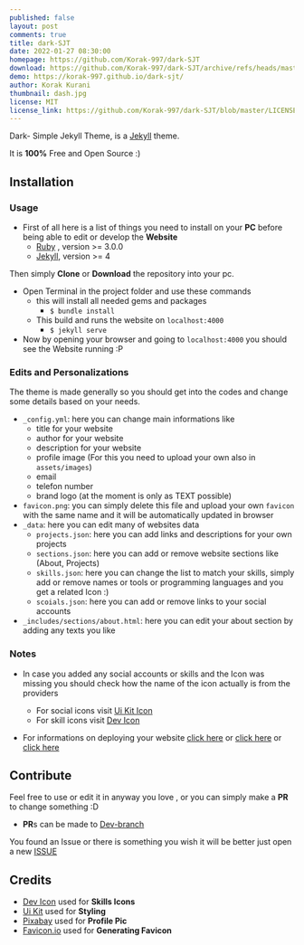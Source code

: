```yaml
---
published: false
layout: post
comments: true
title: dark-SJT
date: 2022-01-27 08:30:00
homepage: https://github.com/Korak-997/dark-SJT
download: https://github.com/Korak-997/dark-SJT/archive/refs/heads/master.zip
demo: https://korak-997.github.io/dark-sjt/
author: Korak Kurani
thumbnail: dash.jpg
license: MIT
license_link: https://github.com/Korak-997/dark-SJT/blob/master/LICENSE
---
```


Dark- Simple Jekyll Theme, is a [Jekyll](https://jekyllrb.com/) theme.

It is **100%** Free and Open Source :)

## Installation

### Usage

* First of all here is a list of things you need to install on your **PC** before being able to edit or develop the **Website**
  * [Ruby](https://www.ruby-lang.org/en/) , version >= 3.0.0
  * [Jekyll](https://jekyllrb.com/), version >= 4

Then simply **Clone** or **Download** the repository into your pc.

* Open Terminal in the project folder and use these commands
  * this will install all needed gems and packages
    * `$ bundle install`
  * This build and runs the website on `localhost:4000`
    * `$ jekyll serve`
* Now by opening your browser and going to `localhost:4000` you should see the Website running :P

### Edits and Personalizations

The theme is made generally so you should get into the codes and change some details based on your needs.

* `_config.yml`: here you can change main informations like
  * title for your website
  * author for your website
  * description for your website
  * profile image (For this you need to upload your own also in `assets/images`)
  * email
  * telefon number
  * brand logo (at the moment is only as TEXT possible)
* `favicon.png`: you can simply delete this file and upload your own `favicon` with the same name and it will be automatically updated in browser
* `_data`: here you can edit many of websites data
  * `projects.json`: here you can add links and descriptions for your own projects
  * `sections.json`: here you can add or remove website sections like (About, Projects)
  * `skills.json`: here you can change the list to match your skills, simply add or remove names or tools or programming languages and you get a related Icon :)
  * `scoials.json`: here you can add or remove links to your social accounts
* `_includes/sections/about.html`: here you can edit your about section by adding any texts you like

### Notes

* In case you added any social accounts or skills and the Icon was missing you should check how the name of the icon actually is from the providers
  * For social icons visit [Ui Kit Icon](https://getuikit.com/docs/icon)
  * For skill icons visit [Dev Icon](https://devicon.dev/)

* For informations on deploying your website [click here](https://jekyllrb.com/docs/github-pages/) or [click here](https://docs.github.com/en/pages/setting-up-a-github-pages-site-with-jekyll/creating-a-github-pages-site-with-jekyll) or [click here](https://www.moncefbelyamani.com/making-github-pages-work-with-latest-jekyll/)

## Contribute

Feel free to use or edit it in anyway you love , or you can simply make a **PR** to change something :D

* **PR**s can be made to [Dev-branch](https://github.com/Korak-997/dark-SJT/tree/dev)

You found an Issue or there is something you wish it will be better just open a new [ISSUE](https://github.com/Korak-997/dark-SJT/issues/new/choose)

## Credits

* [Dev Icon](https://devicon.dev/) used for **Skills Icons**
* [Ui Kit](https://getuikit.com/) used for **Styling**
* [Pixabay](https://pixabay.com/) used for **Profile Pic**
* [Favicon.io](https://favicon.io/) used for **Generating Favicon**
